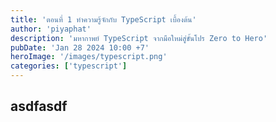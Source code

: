 ```yaml
---
title: 'ตอนที่ 1 ทำความรู้จักกับ TypeScript เบื้องต้น'
author: 'piyaphat' 
description: 'มหากาพย์ TypeScript จากมือใหม่สู่ขั้นโปร Zero to Hero'
pubDate: 'Jan 28 2024 10:00 +7'
heroImage: '/images/typescript.png'
categories: ['typescript']
---
```


## asdfasdf
